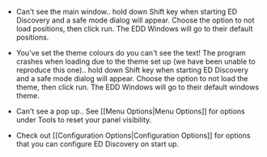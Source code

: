 * Can't see the main window.. hold down Shift key when starting ED Discovery and a safe mode dialog will appear.  Choose the option to not load positions, then click run. The EDD Windows will go to their default positions.

* You've set the theme colours do you can't see the text!  The program crashes when loading due to the theme set up (we have been unable to reproduce this one).. hold down Shift key when starting ED Discovery and a safe mode dialog will appear.  Choose the option to not load the theme, then click run. The EDD Windows will go to their default windows theme.

* Can't see a pop up.. See [[Menu Options|Menu Options]] for options under Tools to reset your panel visibility.

* Check out [[Configuration Options|Configuration Options]] for options that you can configure ED Discovery on start up.
